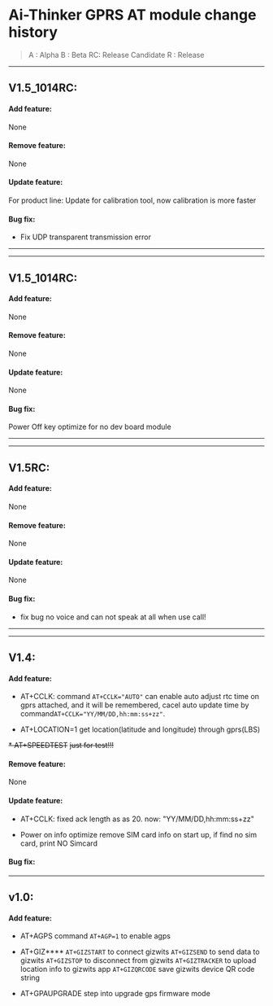 Ai-Thinker GPRS AT module change history
=====

> A : Alpha
> B : Beta
> RC: Release Candidate
> R : Release 


---------------------------------------------

## V1.5_1014RC:

#### Add feature:

None


#### Remove feature:

None

#### Update feature:

For product line: Update for calibration tool, now calibration is more faster

#### Bug fix:

* Fix UDP transparent transmission error 

------------------------------------------------

------------------------------------------------
## V1.5_1014RC:

#### Add feature:

None


#### Remove feature:

None

#### Update feature:

None

#### Bug fix:

Power Off key optimize for no dev board module


------------------------------------------------

------------------------------------------------
## V1.5RC:

#### Add feature:

None

#### Remove feature:

None

#### Update feature:

None

#### Bug fix:

* fix bug no voice and can not speak at all when use call!

-------------------------------------------


------------------------------------------------
## V1.4:

#### Add feature:

* AT+CCLK:
command `AT+CCLK="AUTO"` can enable auto adjust rtc time on gprs attached, and it will be remembered, cacel auto update time by command`AT+CCLK="YY/MM/DD,hh:mm:ss+zz"`.

* AT+LOCATION=1
get location(latitude and longitude) through gprs(LBS)

~~* AT+SPEEDTEST~~
~~just for test!!!~~

#### Remove feature:
None

#### Update feature:

* AT+CCLK:
fixed ack length as as 20. now: "YY/MM/DD,hh:mm:ss+zz"

* Power on info optimize
remove SIM card info on start up, if find no sim card, print NO Simcard

#### Bug fix:

-------------------------------------------

## v1.0:

#### Add feature:

* AT+AGPS
command `AT+AGP=1` to enable agps

* AT+GIZ****
`AT+GIZSTART` to connect gizwits
`AT+GIZSEND`  to send data to gizwits
`AT+GIZSTOP`  to disconnect from gizwits
`AT+GIZTRACKER` to upload location info to gizwits app
`AT+GIZQRCODE`  save gizwits device QR code string

* AT+GPAUPGRADE
step into upgrade gps firmware mode



